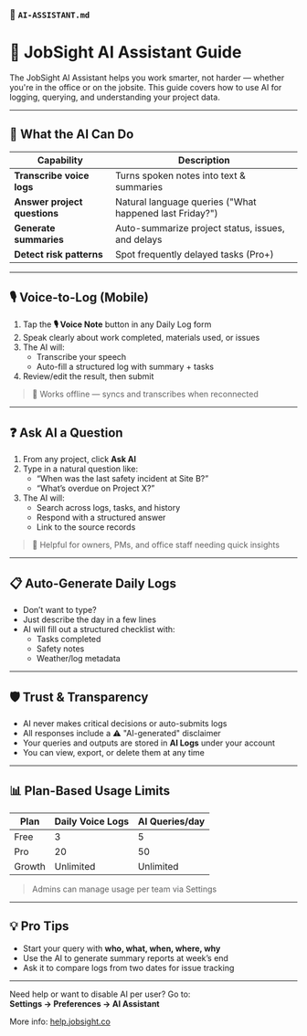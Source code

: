 ### 📄 `AI-ASSISTANT.md`

# 🧠 JobSight AI Assistant Guide

The JobSight AI Assistant helps you work smarter, not harder — whether you're in the office or on the jobsite. This guide covers how to use AI for logging, querying, and understanding your project data.

---

## 🚀 What the AI Can Do

| Capability              | Description |
|------------------------|-------------|
| **Transcribe voice logs** | Turns spoken notes into text & summaries |
| **Answer project questions** | Natural language queries ("What happened last Friday?") |
| **Generate summaries** | Auto-summarize project status, issues, and delays |
| **Detect risk patterns** | Spot frequently delayed tasks (Pro+) |

---

## 🎙 Voice-to-Log (Mobile)

1. Tap the **🎙 Voice Note** button in any Daily Log form
2. Speak clearly about work completed, materials used, or issues
3. The AI will:
   - Transcribe your speech
   - Auto-fill a structured log with summary + tasks
4. Review/edit the result, then submit

> 🧠 Works offline — syncs and transcribes when reconnected

---

## ❓ Ask AI a Question

1. From any project, click **Ask AI**
2. Type in a natural question like:
   - “When was the last safety incident at Site B?”
   - “What’s overdue on Project X?”
3. The AI will:
   - Search across logs, tasks, and history
   - Respond with a structured answer
   - Link to the source records

> 📎 Helpful for owners, PMs, and office staff needing quick insights

---

## 📋 Auto-Generate Daily Logs

- Don’t want to type?
- Just describe the day in a few lines
- AI will fill out a structured checklist with:
  - Tasks completed
  - Safety notes
  - Weather/log metadata

---

## 🛡️ Trust & Transparency

- AI never makes critical decisions or auto-submits logs
- All responses include a ⚠️ "AI-generated" disclaimer
- Your queries and outputs are stored in **AI Logs** under your account
- You can view, export, or delete them at any time

---

## 📊 Plan-Based Usage Limits

| Plan    | Daily Voice Logs | AI Queries/day |
|---------|------------------|----------------|
| Free    | 3                | 5              |
| Pro     | 20               | 50             |
| Growth  | Unlimited        | Unlimited      |

> Admins can manage usage per team via Settings

---

## 💡 Pro Tips

- Start your query with **who, what, when, where, why**
- Use the AI to generate summary reports at week’s end
- Ask it to compare logs from two dates for issue tracking

---

Need help or want to disable AI per user? Go to:  
**Settings → Preferences → AI Assistant**

More info: [help.jobsight.co](https://help.jobsight.co)